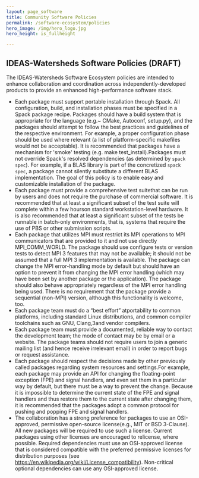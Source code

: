 ```yaml
---
layout: page_software
title: Community Software Policies
permalink: /software-ecosystem/policies
hero_image: /img/hero_logo.jpg
hero_height: is_fullheight

---
```

<h2>IDEAS-Watersheds Software Policies (DRAFT)</h2>

The IDEAS-Watersheds Software Ecosystem policies are intended to enhance collaboration and coordination across independently-developed products to provide an enhanced high-performance software stack.

- Each package must support portable installation through Spack. All configuration, build, and installation phases must be specified in a Spack package recipe. Packages should have a build system that is appropriate for the language (e.g.~ CMake, Autoconf, setup.py), and the packages should attempt to follow the best practices and guidelines of the respective environment. For example, a proper configuration phase should be used where relevant (a list of platform-specific makefiles would not be acceptable). It is recommended that packages have a mechanism for 'smoke' testing (e.g. make test_install).Packages must not override Spack's resolved dependencies (as determined by `spack spec`). For example, if a BLAS library is part of the concretized `spack spec`, a package cannot silently substitute a different BLAS implementation. The goal of this policy is to enable easy and customizable installation of the package.
- Each package must provide a comprehensive test suitethat can be run by users and does not require the purchase of commercial software. It is recommended that at least a significant subset of the test suite will complete within a few hourson standard workstation-level hardware. It is also recommended that at least a significant subset of the tests be runnable in batch-only environments, that is, systems that require the use of PBS or other submission scripts.
- Each package that utilizes MPI must restrict its MPI operations to MPI communicators that are provided to it and not use directly MPI_COMM_WORLD. The package should use configure tests or version tests to detect MPI 3 features that may not be available; it should not be assumed that a full MPI 3 implementation is available. The package can change the MPI error-handling mode by default but should have an option to prevent it from changing the MPI error handling (which may have been set by another package or the application). The package should also behave appropriately regardless of the MPI error handling being used. There is no requirement that the package provide a sequential (non-MPI) version, although this functionality is welcome, too. 
- Each package team must do a “best effort” atportability to common platforms, including standard Linux distributions, and common compiler toolchains such as GNU, Clang,3and vendor compilers.
- Each package team must provide a documented, reliable way to contact the development team; the mode of contact may be by email or a website. The package teams should not require users to join a generic mailing list (and hence receive irrelevant email) in order to report bugs or request assistance. 
- Each  package  should respect  the  decisions  made  by  other  previously  called  packages regarding system resources and settings.For example, each package may provide an API for changing the floating-point exception (FPE) and signal handlers, and even set them in a particular way by default, but there must be a way to prevent the change. Because it is impossible to determine the current state of  the  FPE  and  signal  handlers  and  thus  restore  them  to  the  current  state  after  changing  them,  it  is recommended that the packages adopt a common protocol for pushing and popping FPE and signal handlers.
- The collaboration has a strong preference for packages to use an OSI-approved, permissive open-source license(e.g., MIT or BSD 3-Clause). All new packages will be required to use such a license. Current packages using other licenses are encouraged to relicense, where possible. Required dependencies must use an OSI-approved license that is considered compatible with the preferred permissive licenses for distribution purposes (see https://en.wikipedia.org/wiki/License_compatibility). Non-critical optional dependencies can use any OSI-approved license. 
